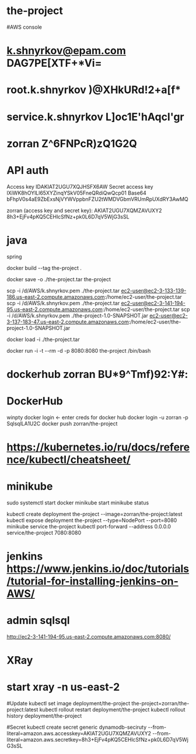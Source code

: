 # the-project

#AWS console
# k.shnyrkov@epam.com   DAG7PE[XTF+*Vi=
# root.k.shnyrkov       )@XHkURd!2+a[f*
# service.k.shnyrkov    L]oc1E'hAqcI'gr
# zorran                Z^6FNPcR)zQ1G2Q

# API auth
Access key          IDAKIAT2UGU7XQJHSFX6AW
Secret access key   lXiWK8hOYlLl65XYZinqYSkV05FneQRdiQwQcp01
Base64              bFhpV0s4aE9ZbExsNjVYWVppbnFZU2tWMDVGbmVRUmRpUXdRY3AwMQ

zorran (access key and secret key):
AKIAT2UGU7XQMZAVUXY2
8h3+EjFv4pKQ5CEHlcSfNz+pk0L6D7qV5WjG3sSL

# java
spring

docker build --tag the-project .

docker save -o ./the-project.tar the-project

scp -i /d/AWS/k.shnyrkov.pem ./the-project.tar ec2-user@ec2-3-133-139-186.us-east-2.compute.amazonaws.com:/home/ec2-user/the-project.tar
scp -i /d/AWS/k.shnyrkov.pem ./the-project.tar ec2-user@ec2-3-141-194-95.us-east-2.compute.amazonaws.com:/home/ec2-user/the-project.tar
scp -i /d/AWS/k.shnyrkov.pem ./the-project-1.0-SNAPSHOT.jar ec2-user@ec2-3-137-183-47.us-east-2.compute.amazonaws.com:/home/ec2-user/the-project-1.0-SNAPSHOT.jar



docker load -i ./the-project.tar

docker run -i -t --rm -d -p 8080:8080 the-project /bin/bash

# dockerhub zorran BU*9^Tmf)92:Y#:


# DockerHub
winpty docker login <- enter creds for docker hub
docker login -u zorran -p SqlsqlLA1U2C
docker push zorran/the-project

# https://kubernetes.io/ru/docs/reference/kubectl/cheatsheet/
# minikube
sudo systemctl start docker
minikube start
minikube status

kubectl create deployment the-project --image=zorran/the-project:latest
kubectl expose deployment the-project --type=NodePort --port=8080
minikube service the-project
kubectl port-forward --address 0.0.0.0 service/the-project 7080:8080

# jenkins https://www.jenkins.io/doc/tutorials/tutorial-for-installing-jenkins-on-AWS/
# admin sqlsql
http://ec2-3-141-194-95.us-east-2.compute.amazonaws.com:8080/

# XRay
# start xray -n us-east-2

#Update
kubectl set image deployment/the-project the-project=zorran/the-project:latest
kubectl rollout restart deployment/the-project
kubectl rollout history deployment/the-project

#Secret
kubectl create secret generic dynamodb-seciruty --from-literal=amazon.aws.accesskey=AKIAT2UGU7XQMZAVUXY2 --from-literal=amazon.aws.secretkey=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
